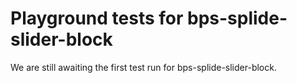 # Playground tests for bps-splide-slider-block
We are still awaiting the first test run for bps-splide-slider-block.
